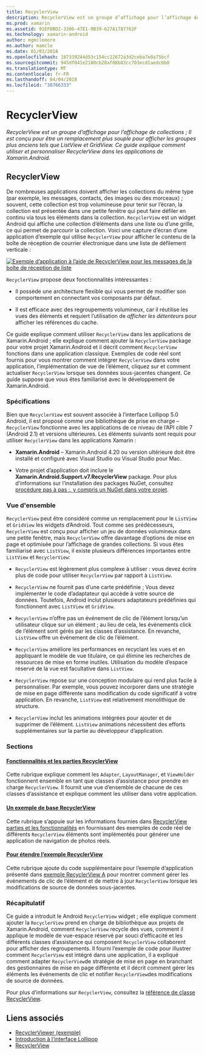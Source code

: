```yaml
---
title: RecyclerView
description: RecyclerView est un groupe d’affichage pour l’affichage de collections ; Il est conçu pour être un remplacement plus souple pour afficher les groupes plus anciens tels que ListView et GridView.  Ce guide explique comment utiliser et personnaliser RecyclerView dans les applications de Xamarin.Android.
ms.prod: xamarin
ms.assetid: 91EF0BD2-3306-47E1-9B39-627A1787762F
ms.technology: xamarin-android
author: mgmclemore
ms.author: mamcle
ms.date: 01/03/2018
ms.openlocfilehash: 187339244d53c154cc22672a3d2ceba7e0a75bcf
ms.sourcegitcommit: 945df041e2180cb20af08b83cc703ecd1aedc6b0
ms.translationtype: MT
ms.contentlocale: fr-FR
ms.lasthandoff: 04/04/2018
ms.locfileid: "30766333"
---
```

# <a name="recyclerview"></a>RecyclerView

_RecyclerView est un groupe d’affichage pour l’affichage de collections ; Il est conçu pour être un remplacement plus souple pour afficher les groupes plus anciens tels que ListView et GridView.  Ce guide explique comment utiliser et personnaliser RecyclerView dans les applications de Xamarin.Android._

## <a name="recyclerview"></a>RecyclerView

De nombreuses applications doivent afficher les collections du même type (par exemple, les messages, contacts, des images ou des morceaux) ; souvent, cette collection est trop volumineuse pour tenir sur l’écran, la collection est présentée dans une petite fenêtre qui peut faire défiler en continu via tous les éléments dans la collection.
`RecyclerView` est un widget Android qui affiche une collection d’éléments dans une liste ou d’une grille, ce qui permet de parcourir la collection. Voici une capture d’écran d’une application d’exemple qui utilise `RecyclerView` pour afficher le contenu de la boîte de réception de courrier électronique dans une liste de défilement verticale :

[![Exemple d’application à l’aide de RecyclerView pour les messages de la boîte de réception de liste](images/01-recyclerview-example-sml.png)](images/01-recyclerview-example.png#lightbox)

`RecyclerView` propose deux fonctionnalités intéressantes :

-  Il possède une architecture flexible qui vous permet de modifier son comportement en connectant vos composants par défaut.

-  Il est efficace avec des regroupements volumineux, car il réutilise les vues des éléments et requiert l’utilisation de *afficher les détenteurs* pour afficher les références du cache.

Ce guide explique comment utiliser `RecyclerView` dans les applications de Xamarin.Android ; elle explique comment ajouter la `RecyclerView` package pour votre projet Xamarin.Android et il décrit comment `RecyclerView` fonctions dans une application classique. Exemples de code réel sont fournis pour vous montrer comment intégrer `RecyclerView` dans votre application, l’implémentation de vue de l’élément, cliquez sur et comment actualiser `RecyclerView` lorsque ses données sous-jacentes changent. Ce guide suppose que vous êtes familiarisé avec le développement de Xamarin.Android.


### <a name="requirements"></a>Spécifications

Bien que `RecyclerView` est souvent associée à l’interface Lollipop 5.0 Android, il est proposé comme une bibliothèque de prise en charge &ndash; `RecyclerView` fonctionne avec les applications de ce niveau de l’API cible 7 (Android 2.1) et versions ultérieures. Les éléments suivants sont requis pour utiliser `RecyclerView` dans les applications Xamarin :

-  **Xamarin.Android** &ndash; Xamarin.Android 4.20 ou version ultérieure doit être installé et configuré avec Visual Studio ou Visual Studio pour Mac.

-  Votre projet d’application doit inclure le **Xamarin.Android.Support.v7.RecyclerView** package. Pour plus d’informations sur l’installation des packages NuGet, consultez [procédure pas à pas :, y compris un NuGet dans votre projet](https://docs.microsoft.com/visualstudio/mac/nuget-walkthrough).


### <a name="overview"></a>Vue d'ensemble

`RecyclerView` peut être considéré comme un remplacement pour le `ListView` et `GridView` les widgets d’Android. Tout comme ses prédécesseurs, `RecyclerView` est conçu pour afficher un jeu de données volumineux dans une petite fenêtre, mais `RecyclerView` offre davantage d’options de mise en page et optimisée pour l’affichage de grandes collections. Si vous êtes familiarisé avec `ListView`, il existe plusieurs différences importantes entre `ListView` et `RecyclerView`:

-   `RecyclerView` est légèrement plus complexe à utiliser : vous devez écrire plus de code pour utiliser `RecyclerView` par rapport à `ListView`.

-   `RecyclerView` ne fournit pas d’une carte prédéfinie ; Vous devez implémenter le code d’adaptateur qui accède à votre source de données. Toutefois, Android inclut plusieurs adaptateurs prédéfinies qui fonctionnent avec `ListView` et `GridView`.

-   `RecyclerView` n’offre pas un événement de clic de l’élément lorsqu’un utilisateur clique sur un élément ; au lieu de cela, les événements click de l’élément sont gérés par les classes d’assistance. En revanche, `ListView` offre un événement de clic de l’élément.

-   `RecyclerView` améliore les performances en recyclant les vues et en appliquant le modèle de vue titulaire, ce qui élimine les recherches de ressources de mise en forme inutiles. Utilisation du modèle d’espace réservé de la vue est facultative dans `ListView`.

-   `RecyclerView` repose sur une conception modulaire qui rend plus facile à personnaliser. Par exemple, vous pouvez incorporer dans une stratégie de mise en page différente sans modification du code significatif à votre application.
    En revanche, `ListView` est relativement monolithique de structure.

-   `RecyclerView` inclut les animations intégrées pour ajouter et de supprimer de l’élément. `ListView` animations nécessitent des efforts supplémentaires sur la partie au développeur d’application.


### <a name="sections"></a>Sections

#### <a name="recyclerview-parts-and-functionalityandroiduser-interfacelayoutsrecycler-viewparts-and-functionalitymd"></a>[Fonctionnalités et les parties RecyclerView](~/android/user-interface/layouts/recycler-view/parts-and-functionality.md)

Cette rubrique explique comment les `Adapter`, `LayoutManager`, et `ViewHolder` fonctionnent ensemble en tant que classes d’assistance pour prendre en charge `RecyclerView`.
Il fournit une vue d’ensemble de chacune de ces classes d’assistance et explique comment les utiliser dans votre application.

#### <a name="a-basic-recyclerview-exampleandroiduser-interfacelayoutsrecycler-viewrecyclerview-examplemd"></a>[Un exemple de base RecyclerView](~/android/user-interface/layouts/recycler-view/recyclerview-example.md)

Cette rubrique s’appuie sur les informations fournies dans [RecyclerView parties et les fonctionnalités](~/android/user-interface/layouts/recycler-view/parts-and-functionality.md) en fournissant des exemples de code réel de différents `RecyclerView` éléments sont implémentés pour générer une application de navigation de photos réels.

#### <a name="extending-the-recyclerview-exampleandroiduser-interfacelayoutsrecycler-viewextending-the-examplemd"></a>[Pour étendre l’exemple RecyclerView](~/android/user-interface/layouts/recycler-view/extending-the-example.md)

Cette rubrique ajoute du code supplémentaire pour l’exemple d’application présenté dans [exemple RecyclerView A](~/android/user-interface/layouts/recycler-view/recyclerview-example.md) pour montrer comment gérer les événements de clic de l’élément et de mettre à jour `RecyclerView` lorsque les modifications de source de données sous-jacentes.


### <a name="summary"></a>Récapitulatif

Ce guide a introduit le Android `RecyclerView` widget ; elle explique comment ajouter la `RecyclerView` prend en charge de bibliothèque aux projets de Xamarin.Android, comment `RecyclerView` recycle des vues, comment il applique le modèle de vue-espace réservé par souci d’efficacité et les différents classes d’assistance qui composent `RecyclerView` collaborent pour afficher des regroupements. Il fourni l’exemple de code pour illustrer comment `RecyclerView` est intégré dans une application, il a expliqué comment adapter `RecyclerView`de stratégie de mise en page en branchant des gestionnaires de mise en page différente et il décrit comment gérer les éléments les événements de clic et notifier `RecyclerView`des modifications de source de données.

Pour plus d’informations sur `RecyclerView`, consultez la [référence de classe RecyclerView](https://developer.android.com/reference/android/support/v7/widget/RecyclerView.html).


## <a name="related-links"></a>Liens associés

- [RecyclerViewer (exemple)](https://developer.xamarin.com/samples/monodroid/android5.0/RecyclerViewer)
- [Introduction à l’interface Lollipop](~/android/platform/lollipop.md)
- [RecyclerView](https://developer.android.com/reference/android/support/v7/widget/RecyclerView.html)

